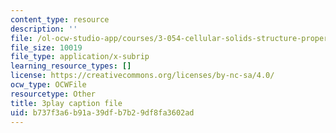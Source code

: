 ```yaml
---
content_type: resource
description: ''
file: /ol-ocw-studio-app/courses/3-054-cellular-solids-structure-properties-and-applications-spring-2015/b737f3a6b91a39dfb7b29df8fa3602ad_MxWZwTA_PHc.srt
file_size: 10019
file_type: application/x-subrip
learning_resource_types: []
license: https://creativecommons.org/licenses/by-nc-sa/4.0/
ocw_type: OCWFile
resourcetype: Other
title: 3play caption file
uid: b737f3a6-b91a-39df-b7b2-9df8fa3602ad
---
```


